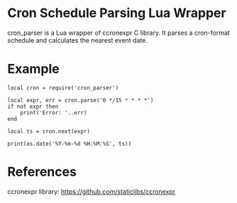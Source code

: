 # Cron Schedule Parsing Lua Wrapper

cron_parser is a Lua wrapper of ccronexpr C library. It parses a cron-format schedule and calculates the nearest
event date.

# Example

````
local cron = require('cron_parser')

local expr, err = cron.parse('0 */15 * * * *')
if not expr then
    print('Error: '..err)
end

local ts = cron.next(expr)

print(os.date('%Y-%m-%d %H:%M:%S', ts))
````

# References

ccronexpr library: https://github.com/staticlibs/ccronexpr